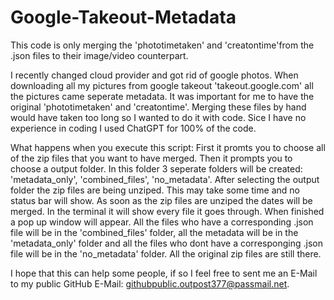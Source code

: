 # Google-Takeout-Metadata
This code is only merging the 'phototimetaken' and 'creatontime'from the .json files to their image/video counterpart.

I recently changed cloud provider and got rid of google photos. When downloading all my pictures from google takeout 'takeout.google.com' all the pictures came seperate metadata. It was important for me to have the original 'phototimetaken' and 'creatontime'. Merging these files by hand would have taken too long so I wanted to do it with code.
Sice I have no experience in coding I used ChatGPT for 100% of the code.

What happens when you execute this script:
First it promts you to choose all of the zip files that you want to have merged. Then it prompts you to choose a output folder. In this folder 3 seperate folders will be created: 'metadata_only', 'combined_files', 'no_metadata'.
After selecting the output folder the zip files are being unziped. This may take some time and no status bar will show. As soon as the zip files are unziped the dates will be merged. In the terminal it will show every file it goes through.
When finished a pop up window will appear.
All the files who have a corresponding .json file will be in the 'combined_files' folder, all the metadata will be in the 'metadata_only' folder and all the files who dont have a corresponging .json file will be in the 'no_metadata' folder.
All the original zip files are still there.

I hope that this can help some people, if so I feel free to sent me an E-Mail to my public GitHub E-Mail: githubpublic.outpost377@passmail.net.
